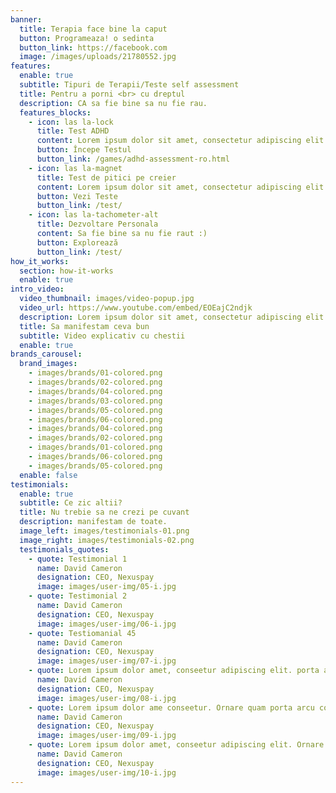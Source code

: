 ```yaml
---
banner:
  title: Terapia face bine la caput
  button: Programeaza! o sedinta
  button_link: https://facebook.com
  image: /images/uploads/21780552.jpg
features:
  enable: true
  subtitle: Tipuri de Terapii/Teste self assessment
  title: Pentru a porni <br> cu dreptul
  description: CA sa fie bine sa nu fie rau.
  features_blocks:
    - icon: las la-lock
      title: Test ADHD
      content: Lorem ipsum dolor sit amet, consectetur adipiscing elit. Neque enim id diam ornare volutpat in sagitis, aliquet. Arcu cursus
      button: Începe Testul
      button_link: /games/adhd-assessment-ro.html
    - icon: las la-magnet
      title: Test de pitici pe creier
      content: Lorem ipsum dolor sit amet, consectetur adipiscing elit. Neque enim id diam ornare volutpat in sagitis, aliquet. Arcu cursus
      button: Vezi Teste
      button_link: /test/
    - icon: las la-tachometer-alt
      title: Dezvoltare Personala
      content: Sa fie bine sa nu fie raut :)
      button: Explorează
      button_link: /test/
how_it_works:
  section: how-it-works
  enable: true
intro_video:
  video_thumbnail: images/video-popup.jpg
  video_url: https://www.youtube.com/embed/EOEajC2ndjk
  description: Lorem ipsum dolor sit amet, consectetur adipiscing elit. Morbi egestas <br> Werat viverra id et aliquet. vulputate egestas sollicitudin.
  title: Sa manifestam ceva bun
  subtitle: Video explicativ cu chestii
  enable: true
brands_carousel:
  brand_images:
    - images/brands/01-colored.png
    - images/brands/02-colored.png
    - images/brands/04-colored.png
    - images/brands/03-colored.png
    - images/brands/05-colored.png
    - images/brands/06-colored.png
    - images/brands/04-colored.png
    - images/brands/02-colored.png
    - images/brands/01-colored.png
    - images/brands/06-colored.png
    - images/brands/05-colored.png
  enable: false
testimonials:
  enable: true
  subtitle: Ce zic altii?
  title: Nu trebie sa ne crezi pe cuvant
  description: manifestam de toate.
  image_left: images/testimonials-01.png
  image_right: images/testimonials-02.png
  testimonials_quotes:
    - quote: Testimonial 1
      name: David Cameron
      designation: CEO, Nexuspay
      image: images/user-img/05-i.jpg
    - quote: Testimonial 2
      name: David Cameron
      designation: CEO, Nexuspay
      image: images/user-img/06-i.jpg
    - quote: Testiomanial 45
      name: David Cameron
      designation: CEO, Nexuspay
      image: images/user-img/07-i.jpg
    - quote: Lorem ipsum dolor amet, conseetur adipiscing elit. porta arcu congue felis volutpat. Vitae lectudbfs pellentesque vitae dolor faucibus
      name: David Cameron
      designation: CEO, Nexuspay
      image: images/user-img/08-i.jpg
    - quote: Lorem ipsum dolor ame conseetur. Ornare quam porta arcu congue felis volutpat. Vitae lectudbfs pellentesque vitae dolor faucibus
      name: David Cameron
      designation: CEO, Nexuspay
      image: images/user-img/09-i.jpg
    - quote: Lorem ipsum dolor amet, conseetur adipiscing elit. Ornare quam porta arcu congue lectudbfs pellentesque vitae dolor faucibus
      name: David Cameron
      designation: CEO, Nexuspay
      image: images/user-img/10-i.jpg
---
```


